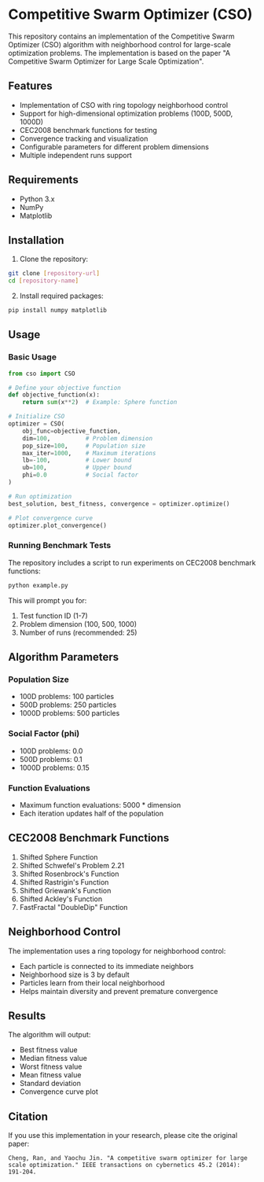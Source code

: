 # Competitive Swarm Optimizer (CSO)

This repository contains an implementation of the Competitive Swarm Optimizer (CSO) algorithm with neighborhood control for large-scale optimization problems. The implementation is based on the paper "A Competitive Swarm Optimizer for Large Scale Optimization".

## Features

- Implementation of CSO with ring topology neighborhood control
- Support for high-dimensional optimization problems (100D, 500D, 1000D)
- CEC2008 benchmark functions for testing
- Convergence tracking and visualization
- Configurable parameters for different problem dimensions
- Multiple independent runs support

## Requirements

- Python 3.x
- NumPy
- Matplotlib

## Installation

1. Clone the repository:
```bash
git clone [repository-url]
cd [repository-name]
```

2. Install required packages:
```bash
pip install numpy matplotlib
```

## Usage

### Basic Usage

```python
from cso import CSO

# Define your objective function
def objective_function(x):
    return sum(x**2)  # Example: Sphere function

# Initialize CSO
optimizer = CSO(
    obj_func=objective_function,
    dim=100,          # Problem dimension
    pop_size=100,     # Population size
    max_iter=1000,    # Maximum iterations
    lb=-100,          # Lower bound
    ub=100,           # Upper bound
    phi=0.0           # Social factor
)

# Run optimization
best_solution, best_fitness, convergence = optimizer.optimize()

# Plot convergence curve
optimizer.plot_convergence()
```

### Running Benchmark Tests

The repository includes a script to run experiments on CEC2008 benchmark functions:

```python
python example.py
```

This will prompt you for:
1. Test function ID (1-7)
2. Problem dimension (100, 500, 1000)
3. Number of runs (recommended: 25)

## Algorithm Parameters

### Population Size
- 100D problems: 100 particles
- 500D problems: 250 particles
- 1000D problems: 500 particles

### Social Factor (phi)
- 100D problems: 0.0
- 500D problems: 0.1
- 1000D problems: 0.15

### Function Evaluations
- Maximum function evaluations: 5000 * dimension
- Each iteration updates half of the population

## CEC2008 Benchmark Functions

1. Shifted Sphere Function
2. Shifted Schwefel's Problem 2.21
3. Shifted Rosenbrock's Function
4. Shifted Rastrigin's Function
5. Shifted Griewank's Function
6. Shifted Ackley's Function
7. FastFractal "DoubleDip" Function

## Neighborhood Control

The implementation uses a ring topology for neighborhood control:
- Each particle is connected to its immediate neighbors
- Neighborhood size is 3 by default
- Particles learn from their local neighborhood
- Helps maintain diversity and prevent premature convergence

## Results

The algorithm will output:
- Best fitness value
- Median fitness value
- Worst fitness value
- Mean fitness value
- Standard deviation
- Convergence curve plot

## Citation

If you use this implementation in your research, please cite the original paper:
```
Cheng, Ran, and Yaochu Jin. "A competitive swarm optimizer for large scale optimization." IEEE transactions on cybernetics 45.2 (2014): 191-204.
``` 
